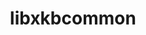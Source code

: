 ---
title: "libxkbcommon"
layout: cache
categories: [package, develop]
meta: {"versions": ["1.4.0"], "compilers": ["gcc@=11.1.0"], "oss": ["ubuntu20.04"], "platforms": ["linux"], "targets": ["x86_64_v3"], "stacks": ["data-vis-sdk", "root"], "num_specs": 11, "num_specs_by_stack": {"data-vis-sdk": 11, "root": 11}}
spec_details: [{"hash": "rjsenjattfwohjd4sg6xyrbidifmmryi", "compiler": "gcc@=11.1.0", "versions": ["1.4.0"], "os": "ubuntu20.04", "platform": "linux", "target": "x86_64_v3", "variants": ["build_system=meson", "buildtype=debugoptimized", "default_library=shared", "~strip", "~wayland"], "stacks": ["data-vis-sdk", "root"], "size": "-", "tarball": "https://binaries.spack.io/develop/build_cache/linux-ubuntu20.04-x86_64_v3/gcc-11.1.0/libxkbcommon-1.4.0/linux-ubuntu20.04-x86_64_v3-gcc-11.1.0-libxkbcommon-1.4.0-rjsenjattfwohjd4sg6xyrbidifmmryi.spack"}, {"hash": "polmqmznrf5wjvpj5iywhw2w2lvnaeu4", "compiler": "gcc@=11.1.0", "versions": ["1.4.0"], "os": "ubuntu20.04", "platform": "linux", "target": "x86_64_v3", "variants": ["build_system=meson", "buildtype=release", "default_library=shared", "~strip", "~wayland"], "stacks": ["data-vis-sdk", "root"], "size": "-", "tarball": "https://binaries.spack.io/develop/build_cache/linux-ubuntu20.04-x86_64_v3/gcc-11.1.0/libxkbcommon-1.4.0/linux-ubuntu20.04-x86_64_v3-gcc-11.1.0-libxkbcommon-1.4.0-polmqmznrf5wjvpj5iywhw2w2lvnaeu4.spack"}, {"hash": "zcknytdvcnuqluglvao4owxfgmhca2mu", "compiler": "gcc@=11.1.0", "versions": ["1.4.0"], "os": "ubuntu20.04", "platform": "linux", "target": "x86_64_v3", "variants": ["build_system=meson", "buildtype=release", "default_library=shared", "~strip", "~wayland"], "stacks": ["data-vis-sdk", "root"], "size": "-", "tarball": "https://binaries.spack.io/develop/build_cache/linux-ubuntu20.04-x86_64_v3/gcc-11.1.0/libxkbcommon-1.4.0/linux-ubuntu20.04-x86_64_v3-gcc-11.1.0-libxkbcommon-1.4.0-zcknytdvcnuqluglvao4owxfgmhca2mu.spack"}, {"hash": "d4nejhzh5bo5ekpnjsyqfc7kxv36h6pj", "compiler": "gcc@=11.1.0", "versions": ["1.4.0"], "os": "ubuntu20.04", "platform": "linux", "target": "x86_64_v3", "variants": ["build_system=meson", "buildtype=debugoptimized", "default_library=shared", "~strip", "~wayland"], "stacks": ["data-vis-sdk", "root"], "size": "-", "tarball": "https://binaries.spack.io/develop/build_cache/linux-ubuntu20.04-x86_64_v3/gcc-11.1.0/libxkbcommon-1.4.0/linux-ubuntu20.04-x86_64_v3-gcc-11.1.0-libxkbcommon-1.4.0-d4nejhzh5bo5ekpnjsyqfc7kxv36h6pj.spack"}, {"hash": "qa5sy2hjrywii4fzpa53pq7fu5sksw3g", "compiler": "gcc@=11.1.0", "versions": ["1.4.0"], "os": "ubuntu20.04", "platform": "linux", "target": "x86_64_v3", "variants": ["build_system=meson", "buildtype=release", "default_library=shared", "~strip", "~wayland"], "stacks": ["data-vis-sdk", "root"], "size": "-", "tarball": "https://binaries.spack.io/develop/build_cache/linux-ubuntu20.04-x86_64_v3/gcc-11.1.0/libxkbcommon-1.4.0/linux-ubuntu20.04-x86_64_v3-gcc-11.1.0-libxkbcommon-1.4.0-qa5sy2hjrywii4fzpa53pq7fu5sksw3g.spack"}, {"hash": "6vsnjgbnne76zgt4c27okrjq7loeco4k", "compiler": "gcc@=11.1.0", "versions": ["1.4.0"], "os": "ubuntu20.04", "platform": "linux", "target": "x86_64_v3", "variants": ["build_system=meson", "buildtype=release", "default_library=shared", "~strip", "~wayland"], "stacks": ["data-vis-sdk", "root"], "size": "-", "tarball": "https://binaries.spack.io/develop/build_cache/linux-ubuntu20.04-x86_64_v3/gcc-11.1.0/libxkbcommon-1.4.0/linux-ubuntu20.04-x86_64_v3-gcc-11.1.0-libxkbcommon-1.4.0-6vsnjgbnne76zgt4c27okrjq7loeco4k.spack"}, {"hash": "bgzak7ysgfcyujs3ls4gqvpoxhcthnll", "compiler": "gcc@=11.1.0", "versions": ["1.4.0"], "os": "ubuntu20.04", "platform": "linux", "target": "x86_64_v3", "variants": ["build_system=meson", "buildtype=release", "default_library=shared", "~strip", "~wayland"], "stacks": ["data-vis-sdk", "root"], "size": "-", "tarball": "https://binaries.spack.io/develop/build_cache/linux-ubuntu20.04-x86_64_v3/gcc-11.1.0/libxkbcommon-1.4.0/linux-ubuntu20.04-x86_64_v3-gcc-11.1.0-libxkbcommon-1.4.0-bgzak7ysgfcyujs3ls4gqvpoxhcthnll.spack"}, {"hash": "5xrzslla6vmegkvcgbob3wpfg3cvwa43", "compiler": "gcc@=11.1.0", "versions": ["1.4.0"], "os": "ubuntu20.04", "platform": "linux", "target": "x86_64_v3", "variants": ["build_system=meson", "buildtype=debugoptimized", "default_library=shared", "~strip", "~wayland"], "stacks": ["data-vis-sdk", "root"], "size": "-", "tarball": "https://binaries.spack.io/develop/build_cache/linux-ubuntu20.04-x86_64_v3/gcc-11.1.0/libxkbcommon-1.4.0/linux-ubuntu20.04-x86_64_v3-gcc-11.1.0-libxkbcommon-1.4.0-5xrzslla6vmegkvcgbob3wpfg3cvwa43.spack"}, {"hash": "cwunfgwmiirmhbyzqenyb6hhb23woq4u", "compiler": "gcc@=11.1.0", "versions": ["1.4.0"], "os": "ubuntu20.04", "platform": "linux", "target": "x86_64_v3", "variants": ["build_system=meson", "buildtype=release", "default_library=shared", "~strip", "~wayland"], "stacks": ["data-vis-sdk", "root"], "size": "-", "tarball": "https://binaries.spack.io/develop/build_cache/linux-ubuntu20.04-x86_64_v3/gcc-11.1.0/libxkbcommon-1.4.0/linux-ubuntu20.04-x86_64_v3-gcc-11.1.0-libxkbcommon-1.4.0-cwunfgwmiirmhbyzqenyb6hhb23woq4u.spack"}, {"hash": "5xadtvroiuwy6xeudivtlmjson6ckdvr", "compiler": "gcc@=11.1.0", "versions": ["1.4.0"], "os": "ubuntu20.04", "platform": "linux", "target": "x86_64_v3", "variants": ["build_system=meson", "buildtype=release", "default_library=shared", "~strip", "~wayland"], "stacks": ["data-vis-sdk", "root"], "size": "-", "tarball": "https://binaries.spack.io/develop/build_cache/linux-ubuntu20.04-x86_64_v3/gcc-11.1.0/libxkbcommon-1.4.0/linux-ubuntu20.04-x86_64_v3-gcc-11.1.0-libxkbcommon-1.4.0-5xadtvroiuwy6xeudivtlmjson6ckdvr.spack"}, {"hash": "ny7so4beqv7luk74d7cb5qktgxvxu4x3", "compiler": "gcc@=11.1.0", "versions": ["1.4.0"], "os": "ubuntu20.04", "platform": "linux", "target": "x86_64_v3", "variants": ["build_system=meson", "buildtype=debugoptimized", "default_library=shared", "~strip", "~wayland"], "stacks": ["data-vis-sdk", "root"], "size": "-", "tarball": "https://binaries.spack.io/develop/build_cache/linux-ubuntu20.04-x86_64_v3/gcc-11.1.0/libxkbcommon-1.4.0/linux-ubuntu20.04-x86_64_v3-gcc-11.1.0-libxkbcommon-1.4.0-ny7so4beqv7luk74d7cb5qktgxvxu4x3.spack"}]
---